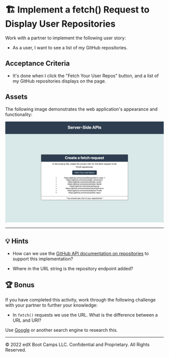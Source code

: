# 🏗️ Implement a fetch() Request to Display User Repositories

Work with a partner to implement the following user story:

- As a user, I want to see a list of my GitHub repositories.

## Acceptance Criteria

- It's done when I click the "Fetch Your User Repos" button, and a list of my GitHub repositories displays on the page.

## Assets

The following image demonstrates the web application's appearance and functionality:

![The web page shows a user's GitHub repositories when the button is selected.](./Images/01-solution-screenshot.png)

---

## 💡 Hints

- How can we use the [GitHub API documentation on repositories](https://docs.github.com/en/rest/reference/repos#list-repositories-for-a-user) to support this implementation?

- Where in the URL string is the repository endpoint added?

## 🏆 Bonus

If you have completed this activity, work through the following challenge with your partner to further your knowledge:

- In `fetch()` requests we use the URL. What is the difference between a URL and URI?

Use [Google](https://www.google.com) or another search engine to research this.

---

© 2022 edX Boot Camps LLC. Confidential and Proprietary. All Rights Reserved.
